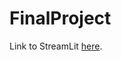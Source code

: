 # FinalProject

Link to StreamLit [here](https://share.streamlit.io/natasha-muromceww/finalproject/main/StreamLitVis.py). 
